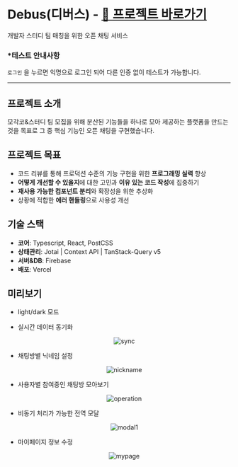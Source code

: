 # Debus(디버스) - [🔗 프로젝트 바로가기](https://debus-project.vercel.app/)

개발자 스터디 팀 매칭을 위한 오픈 채팅 서비스

### \*테스트 안내사항

`로그인` 을 누르면 익명으로 로그인 되어 다른 인증 없이 테스트가 가능합니다.

---

## 프로젝트 소개

모각코&스터디 팀 모집을 위해 분산된 기능들을 하나로 모아 제공하는 플랫폼을 만드는 것을 목표로 그 중 핵심 기능인 오픈 채팅을 구현했습니다.

## 프로젝트 목표

- 코드 리뷰를 통해 프로덕션 수준의 기능 구현을 위한 **프로그래밍 실력** 향상
- **어떻게 개선할 수 있을지**에 대한 고민과 **이유 있는 코드 작성**에 집중하기
- **재사용 가능한 컴포넌트 분리**와 확장성을 위한 추상화
- 상황에 적합한 **에러 핸들링**으로 사용성 개선

## 기술 스택

- **코어**: Typescript, React, PostCSS
- **상태관리**: Jotai | Context API | TanStack-Query v5
- **서버&DB**: Firebase
- **배포**: Vercel

## 미리보기

- light/dark 모드
- 실시간 데이터 동기화
  <p align="center">
    <img src="https://github.com/user-attachments/assets/bf891c22-2828-4abc-a07d-025903e859f3" alt="sync">
  </p>

- 채팅방별 닉네임 설정
  <p align="center">
    <img src="https://github.com/user-attachments/assets/faf300d5-328b-4453-b1e4-b2eb0138aba0" alt="nickname">
  </p>

- 사용자별 참여중인 채팅방 모아보기
  <p align="center">
    <img src="https://github.com/user-attachments/assets/24a11f41-66c0-46fc-a960-9377c6e97f31" alt="operation">
  </p>

- 비동기 처리가 가능한 전역 모달
  <p align="center">
    <img src="https://github.com/user-attachments/assets/4a54a889-1e8f-4343-ae34-8c663079f89e" alt="modal1">
  </p>

- 마이페이지 정보 수정
  <p align="center">
    <img src="https://github.com/user-attachments/assets/ce0a13f7-b167-4597-bd24-0cbbe49d1e4d" alt="mypage">
  </p>
